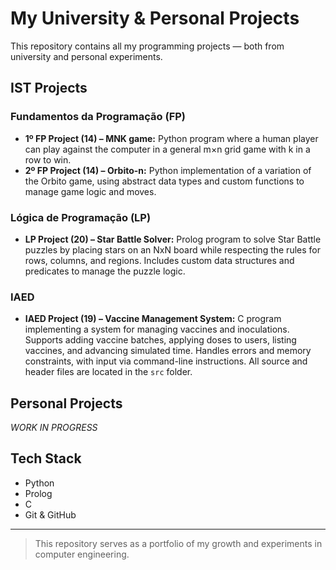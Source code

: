 # My University & Personal Projects

This repository contains all my programming projects — both from university and personal experiments.

## IST Projects

### Fundamentos da Programação (FP)
- **1º FP Project (14) – MNK game:** Python program where a human player can play against the computer in a general m×n grid game with k in a row to win.
- **2º FP Project (14) – Orbito-n:** Python implementation of a variation of the Orbito game, using abstract data types and custom functions to manage game logic and moves.

### Lógica de Programação (LP)
- **LP Project (20) – Star Battle Solver:** Prolog program to solve Star Battle puzzles by placing stars on an NxN board while respecting the rules for rows, columns, and regions. Includes custom data structures and predicates to manage the puzzle logic.

### IAED
- **IAED Project (19) – Vaccine Management System:** C program implementing a system for managing vaccines and inoculations. Supports adding vaccine batches, applying doses to users, listing vaccines, and advancing simulated time. Handles errors and memory constraints, with input via command-line instructions. All source and header files are located in the `src` folder.

## Personal Projects
*WORK IN PROGRESS*

## Tech Stack
- Python
- Prolog
- C
- Git & GitHub

---

> This repository serves as a portfolio of my growth and experiments in computer engineering.
